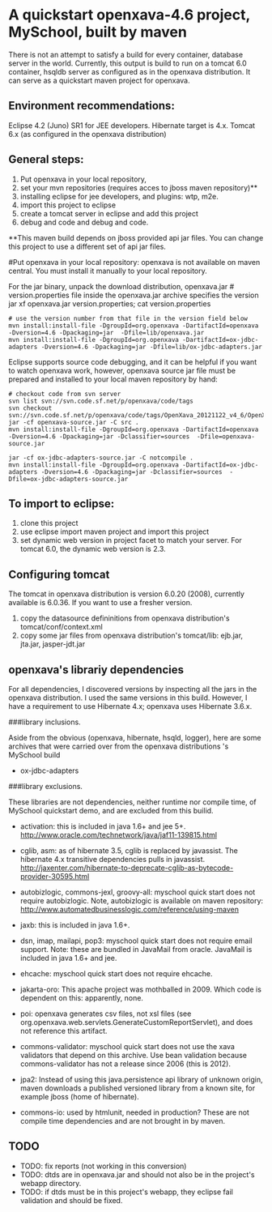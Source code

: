 A quickstart openxava-4.6 project, MySchool, built by maven
===========================================================

There is not an attempt to satisfy a build for every container, database server in the world.  Currently,
this output is build to run on a tomcat 6.0 container, hsqldb server as configured as in the
openxava distribution.  It can serve as a quickstart maven project for openxava.

Environment recommendations:
---------------------------
Eclipse 4.2 (Juno) SR1 for JEE developers.
Hibernate target is 4.x.
Tomcat 6.x (as configured in the openxava distribution)

General steps:
--------------

1. Put openxava in your local repository,
2. set your mvn repositories (requires acces to jboss maven repository)**
3. installing eclipse for jee developers, and plugins: wtp, m2e.
4. import this project to eclipse
5. create a tomcat server in eclipse and add this project
6. debug and code and debug and code.

**This maven build depends on jboss provided api jar files.  You can change
this project to use a different set of api jar files.


#Put openxava in your local repository:
openxava is not available on maven central.  You must install it manually to your local repository.

For the jar binary, unpack the download distribution,
openxava.jar
    # version.properties file inside the openxava.jar archive specifies the version
    jar xf openxava.jar version.properties; cat version.properties
  
    # use the version number from that file in the version field below
    mvn install:install-file -DgroupId=org.openxava -DartifactId=openxava -Dversion=4.6 -Dpackaging=jar  -Dfile=lib/openxava.jar
    mvn install:install-file -DgroupId=org.openxava -DartifactId=ox-jdbc-adapters -Dversion=4.6 -Dpackaging=jar -Dfile=lib/ox-jdbc-adapters.jar
  
Eclipse supports source code debugging, and it can be helpful if you want to watch openxava work, however,
openxava source jar file must be prepared and installed to your local maven repository by hand:

    # checkout code from svn server
    svn list svn://svn.code.sf.net/p/openxava/code/tags
    svn checkout svn://svn.code.sf.net/p/openxava/code/tags/OpenXava_20121122_v4_6/OpenXava/src
    jar -cf openxava-source.jar -C src .
    mvn install:install-file -DgroupId=org.openxava -DartifactId=openxava -Dversion=4.6 -Dpackaging=jar -Dclassifier=sources  -Dfile=openxava-source.jar

    jar -cf ox-jdbc-adapters-source.jar -C notcompile .
    mvn install:install-file -DgroupId=org.openxava -DartifactId=ox-jdbc-adapters -Dversion=4.6 -Dpackaging=jar -Dclassifier=sources  -Dfile=ox-jdbc-adapters-source.jar
  


To import to eclipse:
---------------------
1. clone this project
2. use eclipse import maven project and import this project
3. set dynamic web version in project facet to match your server.  For tomcat 6.0, the dynamic web version is 2.3.


Configuring tomcat
------------------

The tomcat in openxava distribution is version 6.0.20 (2008), currently available is 6.0.36.
If you want to use a fresher version.

1. copy the datasource defininitions from openxava distribution's tomcat/conf/context.xml
2. copy some jar files from openxava distribution's tomcat/lib: ejb.jar, jta.jar, jasper-jdt.jar


openxava's librariy dependencies
-----------------------

For all dependencies, I discovered versions by inspecting all the jars in the openxava
distribution.  I used the same versions in this build.  However, I have a requirement to use Hibernate 4.x; openxava
uses Hibernate 3.6.x.


###library inclusions.

Aside from the obvious (openxava, hibernate, hsqld, logger), here are some archives that
were carried over from the openxava distributions 's MySchool build

* ox-jdbc-adapters


###library exclusions.

These libraries are not dependencies, neither runtime nor compile time, of MySchool quickstart demo, and
are excluded from this builid.

* activation:  this is included in java 1.6+ and jee 5+.  http://www.oracle.com/technetwork/java/jaf11-139815.html

* cglib, asm: as of hibernate 3.5, cglib is replaced by javassist.  The hibernate 4.x transitive dependencies
pulls in javassist.  http://jaxenter.com/hibernate-to-deprecate-cglib-as-bytecode-provider-30595.html

* autobizlogic, commons-jexl, groovy-all: myschool quick start does not require autobizlogic.
Note, autobizlogic is available on maven repository: http://www.automatedbusinesslogic.com/reference/using-maven

* jaxb: this is included in java 1.6+.

* dsn, imap, mailapi, pop3: myschool quick start does not require email support.
Note: these are bundled in JavaMail from oracle.  JavaMail is included in java 1.6+ and jee.

* ehcache: myschool quick start does not require ehcache.

* jakarta-oro:  This apache project was mothballed in 2009.   Which code is dependent on this: apparently, none.

* poi: openxava generates csv files, not xsl files (see org.openxava.web.servlets.GenerateCustomReportServlet),
and does not reference this artifact.

* commons-validator: myschool quick start does not use the xava validators that depend on this archive.
Use bean validation because commons-validator has not a release since 2006 (this is 2012).

* jpa2: Instead of using this java.persistence api library of unknown origin, maven 
downloads a published versioned library from a known site, for example jboss (home of hibernate).

* commons-io: used by htmlunit, needed in production?  These are not compile time dependencies
and are not brought in by maven.


TODO
----
* TODO: fix reports (not working in this conversion)
* TODO: dtds are in openxava.jar and should not also be in the project's webapp directory.
* TODO: if dtds must be in this project's webapp, they eclipse fail validation and should be fixed.














